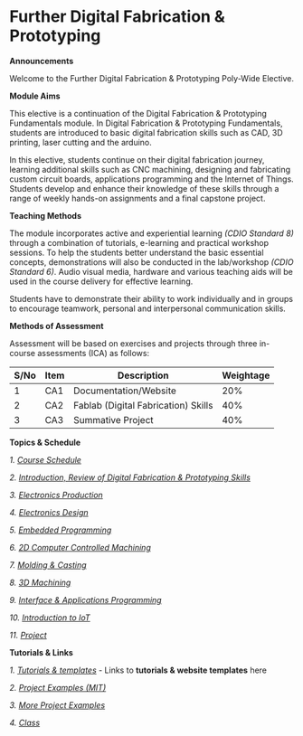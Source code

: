 # Further Digital Fabrication & Prototyping
**Announcements**

Welcome to the Further Digital Fabrication & Prototyping Poly-Wide Elective.

**Module Aims**

This elective is a continuation of the Digital Fabrication & Prototyping Fundamentals module. In Digital Fabrication & Prototyping Fundamentals, students are introduced to basic digital fabrication skills such as CAD, 3D printing, laser cutting and the arduino. 

In this elective, students continue on their digital fabrication journey, learning additional skills such as CNC machining, designing and fabricating custom circuit boards, applications programming and the Internet of Things. Students develop and enhance their knowledge of these skills through a range of weekly hands-on assignments and a final capstone project.

**Teaching Methods**

The module incorporates active and experiential learning *(CDIO Standard 8)* through a combination of tutorials, e-learning and practical workshop sessions. To help the students better understand the basic essential concepts, demonstrations will also be conducted in the lab/workshop *(CDIO Standard 6)*. Audio visual media, hardware and various teaching aids will be used in the course delivery for effective learning. 

Students have to demonstrate their ability to work individually and in groups to encourage teamwork, personal and interpersonal communication skills. 

**Methods of Assessment**

Assessment will be based on exercises and projects through three in-course assessments (ICA) as follows:

|S/No |Item |Description |Weightage |
|-----|-----|------------|----------|
| 1	|CA1 |Documentation/Website	|20% |
| 2	|CA2 |Fablab (Digital Fabrication) Skills	|40% |
| 3	|CA3 |Summative Project	|40% |


**Topics & Schedule**

*1. [Course Schedule](files/01-schedule.md)*

*2. [Introduction, Review of Digital Fabrication & Prototyping Skills](files/02-intro-review.md)*

*3. [Electronics Production](files/03-electronics-prod.md)*

*4. [Electronics Design](files/04-electronics-design.md)*

*5. [Embedded Programming](files/05-embeddedprog.md)*

*6. [2D Computer Controlled Machining](files/06-2dmachining.md)*

*7. [Molding & Casting](files/07-moldingcasting.md)*

*8. [3D Machining](files/08-3dmachining.md)*

*9. [Interface & Applications Programming](files/09-applications.md)*

*10. [Introduction to IoT](files/10-iot.md)*

*11. [Project](files/11-project.md)*


**Tutorials & Links**

*1. [Tutorials & templates](files/00-tutorials.md)* - Links to **tutorials & website templates** here

*2. [Project Examples (MIT)](http://academy.cba.mit.edu/classes/project_development/index.html)*

*3. [More Project Examples](files/more-examples.md)*

*4. [Class](class/2020S2/README.md)*
